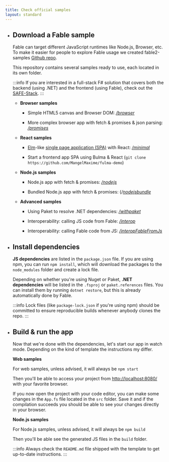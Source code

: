 ```yaml
---
title: Check official samples
layout: standard
---
```


<ul class="textual-steps">

<li>

## Download a Fable sample

Fable can target different JavaScript runtimes like Node.js, Browser, etc. To make it easier for people to explore Fable usage we created fable2-samples [Github repo](https://github.com/fable-compiler/fable2-samples).

This repository contains several samples ready to use, each located in its own folder.

:::info
If you are interested in a full-stack F# solution that covers both the backend (using .NET) and the frontend (using Fable), check out the [SAFE-Stack](https://safe-stack.github.io/).
:::

* **Browser samples**

  * Simple HTML5 canvas and Browser DOM: *[/browser](https://github.com/fable-compiler/fable2-samples/tree/master/browser)*

  * More complex browser app with fetch & promises & json parsing: *[/promises](https://github.com/fable-compiler/fable2-samples/tree/master/promises)*

* **React samples**

  * [Elm](https://elm-lang.org/)-like [single page application (SPA)](https://en.wikipedia.org/wiki/Single-page_application) with React: *[/minimal](https://github.com/fable-compiler/fable2-samples/tree/master/minimal)*

  * Start a frontend app SPA using Bulma & React (`git clone https://github.com/MangelMaxime/fulma-demo`)

* **Node.js samples**

  * Node.js app with fetch & promises: *[/nodejs](https://github.com/fable-compiler/fable2-samples/tree/master/nodejs)*

  * Bundled Node.js app with fetch & promises: (*/[nodejsbundle](https://github.com/fable-compiler/fable2-samples/tree/master/nodejsbundle)*

* **Advanced samples**

  * Using Paket to resolve .NET dependencies: *[/withpaket](https://github.com/fable-compiler/fable2-samples/tree/master/withpaket)*

  * Interoperability: calling JS code from Fable: *[/interop](https://github.com/fable-compiler/fable2-samples/tree/master/interop)*

  * Interoperability: calling Fable code from JS: *[/interopFableFromJs](https://github.com/fable-compiler/fable2-samples/tree/master/interopFableFromJs)*

</li>

<li>

## Install dependencies

**JS dependencies** are listed in the `package.json` file. If you are using npm, you can run `npm install`, which will download the packages to the `node_modules` folder and create a lock file.

Depending on whether you're using Nuget or Paket, **.NET dependencies** will be listed in the `.fsproj` or `paket.references` files. You can install them by running `dotnet restore`, but this is already automatically done by Fable.

:::info
Lock files (like `package-lock.json` if you're using npm) should be committed to ensure reproducible builds whenever anybody clones the repo.
:::

</li>

<li>

## Build & run the app

Now that we're done with the dependencies, let's start our app in watch mode. Depending on the kind of template the instructions my differ.

**Web samples**

For web samples, unless advised, it will always be `npm start`

Then you'll be able to access your project from [http://localhost:8080/](http://localhost:8080/) with your favorite browser.

If you now open the project with your code editor, you can make some changes in the `App.fs` file located in the `src` folder. Save it and if the compilation succeeds you should be able to see your changes directly in your browser.

**Node.js samples**

For Node.js samples, unless advised, it will always be `npm build`

Then you'll be able see the generated JS files in the `build` folder.

:::info
Always check the `README.md` file shipped with the template to get up-to-date instructions.
:::

</li>
</ul>
